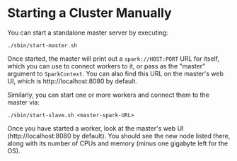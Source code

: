# Starting a Cluster Manually
You can start a standalone master server by executing:
```
./sbin/start-master.sh
```
Once started, the master will print out a `spark://HOST:PORT` URL for itself, which you can use to connect workers to it, or pass as the "master" argument to `SparkContext`. You can also find this URL on the master's web UI, which is http://localhost:8080 by default.

Similarly, you can start one or more workers and connect them to the master via:
```
./sbin/start-slave.sh <master-spark-URL>
```
Once you have started a worker, look at the master's web UI (http://localhost:8080 by default). You should see the new node listed there, along with its number of CPUs and memory (minus one gigabyte left for the OS).
